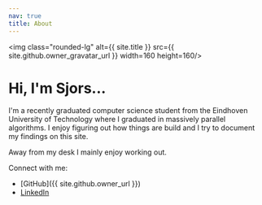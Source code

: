 ```yaml
---
nav: true
title: About
---
```


<img class="rounded-lg" alt={{ site.title }} src={{
site.github.owner_gravatar_url }} width=160 height=160/>

# Hi, I'm Sjors...

I'm a recently graduated computer science student from the Eindhoven University
of Technology where I graduated in massively parallel algorithms. I enjoy
figuring out how things are build and I try to document my findings on this
site.

Away from my desk I mainly enjoy working out.

Connect with me:

- [GitHub]({{ site.github.owner_url }})
- [LinkedIn](https://www.linkedin.com/in/sjors-smits)
